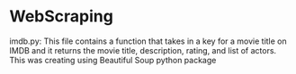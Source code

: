 # WebScraping


imdb.py:
This file contains a function that takes in a key for a movie title on IMDB and it returns the movie title, description, rating, and list of actors.
This was creating using Beautiful Soup python package
